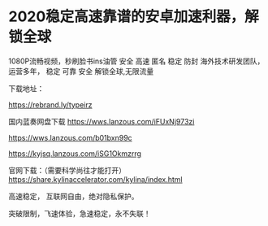 # 2020稳定高速靠谱的安卓加速利器，解锁全球

1080P流畅视频，秒刷脸书ins油管
安全 高速 匿名 稳定 防封
海外技术研发团队，运营多年， 稳定 可靠 安全
解锁全球,无限流量

下载地址：

https://rebrand.ly/typeirz

国内蓝奏网盘下载
https://wws.lanzous.com/iFUxNj973zi

https://wws.lanzous.com/b01bxn99c

https://kyjsq.lanzous.com/iSG1Okmzrrg


官网下载：（需要科学尚往才能打开）
https://share.kylinaccelerator.com/kylina/index.html

高速稳定， 互联网自由，绝对隐私保护。

突破限制，飞速体验，急速稳定，永不失联！
